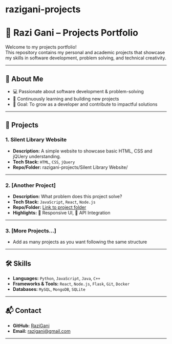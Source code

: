 # razigani-projects

# 📂 Razi Gani – Projects Portfolio

Welcome to my projects portfolio!  
This repository contains my personal and academic projects that showcase my skills in software development, problem solving, and technical creativity.  

---

## 🚀 About Me
- 💻 Passionate about software development & problem-solving  
- 🌱 Continuously learning and building new projects  
- 🎯 Goal: To grow as a developer and contribute to impactful solutions  

---

## 📁 Projects

### 1. **Silent Library Website**
- **Description:** A simple website to showcase basic HTML, CSS and jQUery understanding.  
- **Tech Stack:** `HTML`, `CSS`, `jQuery`  
- **Repo/Folder:** razigani-projects/Silent Library Website/ 


---

### 2. **[Another Project]**
- **Description:** What problem does this project solve?  
- **Tech Stack:** `JavaScript`, `React`, `Node.js`  
- **Repo/Folder:** [Link to project folder](./another-project)  
- **Highlights:** 📱 Responsive UI, 🔗 API Integration  

---

### 3. **[More Projects...]**
- Add as many projects as you want following the same structure  

---

## 🛠️ Skills
- **Languages:** `Python`, `JavaScript`, `Java`, `C++`  
- **Frameworks & Tools:** `React`, `Node.js`, `Flask`, `Git`, `Docker`  
- **Databases:** `MySQL`, `MongoDB`, `SQLite`  

---

## 📬 Contact
- **GitHub:** [RaziGani](https://github.com/RaziGani)  
- **Email:** razigani@gmail.com  

---
